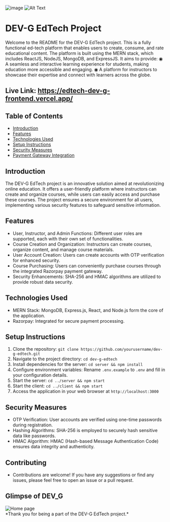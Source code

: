 ![image](https://github.com/ashutoshgithubs/iemhacks_DEV-G/assets/97340498/eaa160cd-1572-4351-ab35-004a1e2da9ef)
![Alt Text](https://github.com/BipulRahi/iemhacks_DEV-G/blob/main/programmer.gif)
# DEV-G EdTech Project

Welcome to the README for the DEV-G EdTech project. This is a fully functional ed-tech platform that enables users to create, consume, and rate educational content. The platform is built using the MERN stack, which includes ReactJS, NodeJS, MongoDB, and ExpressJS. It aims to provide: ◉ A seamless and interactive learning experience for students, making education more accessible and engaging. ◉ A platform for instructors to showcase their expertise and connect with learners across the globe.

## Live Link: https://edtech-dev-g-frontend.vercel.app/
## Table of Contents
- [Introduction](#introduction)
- [Features](#features)
- [Technologies Used](#technologies-used)
- [Setup Instructions](#setup-instructions)
- [Security Measures](#security-measures)
- [Payment Gateway Integration](#payment-gateway-integration)

## Introduction
The DEV-G EdTech project is an innovative solution aimed at revolutionizing online education. It offers a user-friendly platform where instructors can create and organize courses, while users can easily access and purchase these courses. The project ensures a secure environment for all users, implementing various security features to safeguard sensitive information.

## Features
- User, Instructor, and Admin Functions: Different user roles are supported, each with their own set of functionalities.
- Course Creation and Organization: Instructors can create courses, organize content, and manage course materials.
- User Account Creation: Users can create accounts with OTP verification for enhanced security.
- Course Purchasing: Users can conveniently purchase courses through the integrated Razorpay payment gateway.
- Security Enhancements: SHA-256 and HMAC algorithms are utilized to provide robust data security.

## Technologies Used
- MERN Stack: MongoDB, Express.js, React, and Node.js form the core of the application.
- Razorpay: Integrated for secure payment processing.

## Setup Instructions
1. Clone the repository: `git clone https://github.com/yourusername/dev-g-edtech.git`
2. Navigate to the project directory: `cd dev-g-edtech`
3. Install dependencies for the server: `cd server && npm install`
4. Configure environment variables: Rename `.env.example` to `.env` and fill in your configuration details.
5. Start the server: `cd ../server && npm start`
6. Start the client: `cd ../client && npm start`
7. Access the application in your web browser at `http://localhost:3000`

## Security Measures
- OTP Verification: User accounts are verified using one-time passwords during registration.
- Hashing Algorithms: SHA-256 is employed to securely hash sensitive data like passwords.
- HMAC Algorithm: HMAC (Hash-based Message Authentication Code) ensures data integrity and authenticity.

## Contributing
- Contributions are welcome! If you have any suggestions or find any issues, please feel free to open an issue or a pull request.
## Glimpse of DEV_G
<img src="https://github.com/BipulRahi/iemhacks_DEV-G/blob/a48e0dad43a405cc60c20c2509f03d50dc360f56/home%20page.jpeg" alt="Home page">
<br>
*Thank you for being a part of the DEV-G EdTech project.*
